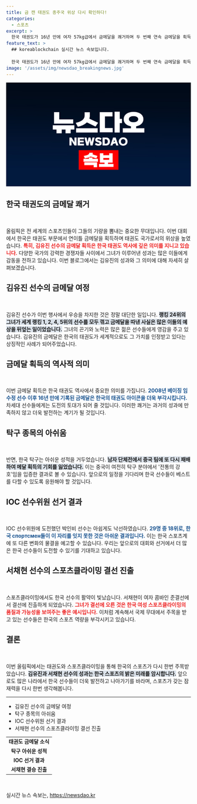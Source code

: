 ```yaml
---
title: 금 캔 태권도 종주국 위상 다시 확인하다!
categories:
  - 스포츠
excerpt: >
  한국 태권도가 16년 만에 여자 57kg급에서 금메달을 쾌거하며 두 번째 연속 금메달을 획득! 김유진의 대이변 뒤에 숨은 스토리를 놓치지 마세요.
feature_text: >
  ## koreablockchain 실시간 뉴스 속보입니다.

  한국 태권도가 16년 만에 여자 57kg급에서 금메달을 쾌거하며 두 번째 연속 금메달을 획득! 김유진의 대이변 뒤에 숨은 스토리를 놓치지 마세요.
image: '/assets/img/newsdao_breakingnews.jpg'
---
```


<p><img src="/assets/img/newsdao_breakingnews.jpg" alt="koreablockchain 속보" /></p>

<h2 data-ke-size="size26">한국 태권도의 금메달 쾌거</h2>

<p data-ke-size="size16">&nbsp;</p> 

<p data-ke-size="size16">올림픽은 전 세계의 스포츠인들이 그들의 기량을 뽐내는 중요한 무대입니다. 이번 대회에서 한국은 태권도 부문에서 연이틀 금메달을 획득하며 태권도 국가로서의 위상을 높였습니다. <b><span style="color: #ee2323;">특히, 김유진 선수의 금메달 획득은 한국 태권도 역사에 깊은 의미를 지니고 있습니다.</span></b> 다양한 국가의 강력한 경쟁자들 사이에서 그녀가 이루어낸 성과는 많은 이들에게 감동을 전하고 있습니다. 이번 블로그에서는 김유진의 성과와 그 의미에 대해 자세히 살펴보겠습니다.</p>

<h2 data-ke-size="size26">김유진 선수의 금메달 여정</h2>

<p data-ke-size="size16">&nbsp;</p>

<p data-ke-size="size16">김유진 선수가 이번 행사에서 우승을 차지한 것은 정말 대단한 일입니다. <b><span style="background-color: #21538527;">랭킹 24위의 그녀가 세계 랭킹 1, 2, 4, 5위의 선수를 모두 꺾고 금메달을 따낸 사실은 많은 이들의 예상을 뒤엎는 일이었습니다.</span></b> 그녀의 끈기와 노력은 많은 젊은 선수들에게 영감을 주고 있습니다. 김유진의 금메달은 한국의 태권도가 세계적으로도 그 가치를 인정받고 있다는 상징적인 사례가 되어주었습니다.</p>

<h2 data-ke-size="size26">금메달 획득의 역사적 의미</h2>

<p data-ke-size="size16">&nbsp;</p>

<p data-ke-size="size16">이번 금메달 획득은 한국 태권도 역사에서 중요한 의미를 가집니다. <b><span style="color: #1a5490;">2008년 베이징 임수정 선수 이후 16년 만에 기록된 금메달은 한국의 태권도 아이콘을 더욱 부각시킵니다.</span></b> 차세대 선수들에게는 도전의 토대가 되어 줄 것입니다. 이러한 쾌거는 과거의 성과에 만족하지 않고 더욱 발전하는 계기가 될 것입니다.</p>

<h2 data-ke-size="size26">탁구 종목의 아쉬움</h2>

<p data-ke-size="size16">&nbsp;</p>

<p data-ke-size="size16">반면, 한국 탁구는 아쉬운 성적을 거두었습니다. <b><span style="background-color: #21538527;">남자 단체전에서 중국 팀에 또 다시 패배하여 메달 획득의 기회를 잃었습니다.</span></b> 이는 중국이 여전히 탁구 분야에서 '전통의 강호'임을 입증한 결과로 볼 수 있습니다. 앞으로의 일정을 기다리며 한국 선수들이 베스트를 다할 수 있도록 응원해야 할 것입니다.</p>

<h2 data-ke-size="size26">IOC 선수위원 선거 결과</h2>

<p data-ke-size="size16">&nbsp;</p>

<p data-ke-size="size16">IOC 선수위원에 도전했던 박인비 선수는 아쉽게도 낙선하였습니다. <b><span style="color: #1a5490;">29명 중 18위로, 한국 спортсмен들이 이 자리를 잇지 못한 것은 아쉬운 결과입니다.</span></b> 이는 한국 스포츠계에 또 다른 변화의 물결을 예고할 수 있습니다. 우리는 앞으로의 대회와 선거에서 더 많은 한국 선수들이 도전할 수 있기를 기대하고 있습니다.</p>

<h2 data-ke-size="size26">서채현 선수의 스포츠클라이밍 결선 진출</h2>

<p data-ke-size="size16">&nbsp;</p>

<p data-ke-size="size16">스포츠클라이밍에서도 한국 선수의 활약이 빛났습니다. 서채현이 여자 콤바인 준결선에서 결선에 진출하게 되었습니다. <b><span style="color: #ee2323;">그녀가 결선에 오른 것은 한국 여성 스포츠클라이밍의 품질과 가능성을 보여주는 좋은 예시입니다.</span></b> 이처럼 계속해서 국제 무대에서 주목을 받고 있는 선수들은 한국의 스포츠 역량을 부각시키고 있습니다.</p>

<h2 data-ke-size="size26">결론</h2>

<p data-ke-size="size16">&nbsp;</p>

<p data-ke-size="size16">이번 올림픽에서는 태권도와 스포츠클라이밍을 통해 한국의 스포츠가 다시 한번 주목받았습니다. <b><span style="background-color: #21538527;">김유진과 서채현 선수의 성과는 한국 스포츠의 밝은 미래를 암시합니다.</span></b> 앞으로도 많은 나라에서 한국 선수들이 더욱 발전하고 나아가기를 바라며, 스포츠가 갖는 잠재력을 다시 한번 생각해봅니다.</p> 

<hr>

<ul>
    <li>김유진 선수의 금메달 여정</li>
    <li>탁구 종목의 아쉬움</li>
    <li>IOC 선수위원 선거 결과</li>
    <li>서채현 선수의 스포츠클라이밍 결선 진출</li>
</ul>

<table>
    <tr>
        <td style="text-align: center; height: 17px;"><b>태권도 금메달 소식</b></td>
    </tr>
    <tr>
        <td style="text-align: center; height: 17px;"><b>탁구 아쉬운 성적</b></td>
    </tr>
    <tr>
        <td style="text-align: center; height: 17px;"><b>IOC 선거 결과</b></td>
    </tr>
    <tr>
        <td style="text-align: center; height: 17px;"><b>서채현 결승 진출</b></td>
    </tr>
</table> 

<p data-ke-size="size16">&nbsp;</p>
실시간 뉴스 속보는, <a href="https://newsdao.kr" rel="dofollow">https://newsdao.kr</a>


